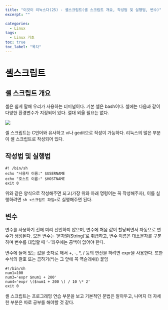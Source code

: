 ```yaml
---
title: "이것이 리눅스다(25) - 셸스크립트(셸 스크립트 개요, 작성법 및 실행법, 변수)"
excerpt: ""

categories:
  - Linux
tags:
  - Linux 기초
toc: true
toc_label: "목차"
---
```


# 셸스크립트

## 셸 스크립트 개요

셸은 쉽게 말해 우리가 사용하는 터미널이다. 기본 셸은 bash이다. 셸에는 다음과 같이 다양한 환경변수가 지정되어 있다. 절대 외울 필요는 없다.

<img src="https://drive.google.com/uc?export=view&id=1Fkb_oRXnqAYK3Q8xrMneQK8BAiG34XSk">

셸 스크립트는 C언어와 유사하고 vi나 gedit으로 작성이 가능하다. 리눅스의 많은 부분이 셸 스크립트로 작성되어 있다.

## 작성법 및 실행법

```
#! /bin/sh
echo "사용자 이름:" $USERNAME
echo "호스트 이름:" $HOSTNAME
exit 0
```

위와 같은 양식으로 작성해주면 되고(가장 위와 아래 명령어는 꼭 작성해주자), 이를 실행하려면 `sh <스크립트 파일>`로 실행해주면 된다.

## 변수

변수를 사용하기 전에 미리 선언하지 않으며, 변수에 처음 값이 할당되면서 자동으로 변수가 생성된다. 모든 변수는 ‘문자열(String)’로 취급하고, 변수 이름은 대소문자를 구분하며 변수를 대입할 때 ‘=’좌우에는 공백이 없어야 한다.

변수에 들어 있는 값을 숫자로 해서 +, -, \*, / 등의 연산을 하려면 expr을 사용한다. 또한 수식의 괄호 또는 곱하기(\*)는 그 앞에 꼭 역슬래쉬(\) 붙임

```
#!/bin/sh
num1=100
num3='expr $num1 + 200'
num4='expr \($num1 + 200 \) / 10 \* 2'
exit 0
```

셸 스크립트는 프로그래밍 연습 부분을 보고 기본적인 문법은 알아두고, 나머지 더 자세한 부분은 따로 공부를 해야할 것 같다.